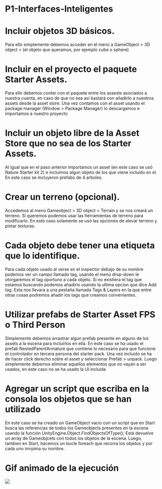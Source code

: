 # P1-Interfaces-Inteligentes

# Incluir objetos 3D básicos.

Para ello simplemente debemos acceder en el menú a GameObject > 3D object > (el objeto que  queramos, por ejemplo cube o sphere)

# Incluir  en el proyecto el paquete Starter Assets.

Para ello debemos contar con el paquete entre los assests asociados a nuestra cuenta, en caso de que no sea asi bastará con añadirlo a nuestros assets desde la asset store. Una vez contamos con el asset usando el package manager (Window > Package Manager) lo descargamos e importamos a nuestro proyecto

# Incluir un objeto libre de la Asset Store que no sea de los Starter Assets.

Al igual que en el paso anterior importamos un asset (en este caso se usó Nature Starter kit 2) e incluimos algun objeto de los que viene incluido en el. En este caso se incluyeron prefabs de 4 arboles.

# Crear un terreno (opcional).

Accedemos al menú Gameobject > 3D object > Terrain y se nos creará un terreno. Si queremos podemos usar las herramientas de terreno para modificarlo. En este caso solamente se usó las opciones de elevar terreno y pintar texturas.

# Cada objeto debe tener una etiqueta que lo identifique.

Para cada objeto usado al verse en el inspector debajo de su nombre podemos ver un campo llamado tag, usando el menú drop-down le otorgaremos el tag oportuno a cada objeto. Si no existiera el tag que estamos buscando podemos añadirlo usando la ultima opcion que dice Add tag. Esta nos llevara a una pestaña llamada Tags & Layers en la que entre otras cosas podremos añadir los tags que creamos convenientes.

# Utilizar prefabs de Starter Asset FPS o Third Person

Simplemente debemos arrastrar algun prefab presente en alguno de los assets a la escena para incluirlos en ella. En este caso se ha usado el prefab NestedParentArmature que contiene lo necesario para que funcione el controlador en tercera persona del starter pack. Una vez incluido se ha de hacer click derecho sobre el asset y seleccionar Prefab > unpack. Luego simplemente debemos eliminar aquellos elementos que no vayan a ser usados, en este caso no se ha usado la UI incluida

# Agregar un script que escriba en la consola los objetos que se han utilizado

En este caso se ha creado un GameObject vacio con un script que en Start busca las referencias de todos los Gameobjects presentes en la escena usando la función UnityEngine.Object.FindObjectsOfType<GameObject>(); Está devuelve un array de Gameobjcets con todos los objetos de la escena. Luego, tambien en Start, hacemos un bucle foreach que recorra los objetos y por cada uno imrpima su nombre.

# Gif animado de la ejecución
  
  ![](https://github.com/alu0101350158/P1-Interfaces-Inteligentes/blob/main/P1%20-%20SampleScene.gif)
  
